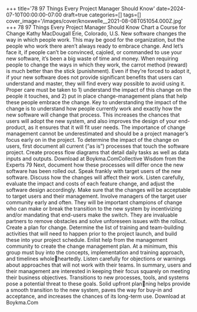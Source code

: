 +++
title='78 97 Things Every Project Manager Should Know'
date=2024-07-10T00:00:00-07:00
draft=true
categories=[]
tags=[]
cover_image='/images/cover/knoxwelle__2021-08-08T051054.000Z.jpg'
+++
78 97 Things Every Project Manager Should Know
Chart a Course 
for Change
Kathy MacDougall
Erie, Colorado, U.S.
New software changes the way in which people work. This may 
be good for the organization, but the people who work there aren’t always 
ready to embrace change. And let’s face it, if people can’t be convinced, cajoled, 
or commanded to use your new software, it’s been a big waste of time and 
money.
When requiring people to change the ways in which they work, the carrot 
method (reward) is much better than the stick (punishment). Even if they’re 
forced to adopt it, if your new software does not provide significant benefits 
that users can understand and master, they will find every way possible to 
avoid using it. Proper care must be taken to 1) understand the impact of this 
change on the people it touches, and 2) put in place change-management plans 
that help these people embrace the change.
Key to understanding the impact of the change is to understand how people 
currently work and exactly how the new software will change that process. This 
increases the chances that users will adopt the new system, and also improves 
the design of your end-product, as it ensures that it will fit user needs.
The importance of change management cannot be underestimated and should 
be a project manager’s focus early on in the project. To determine the impact 
of the change on users, first document all current (“as is”) processes that touch 
the software project. Create process flow diagrams that detail daily tasks as 
well as data inputs and outputs.
Download at Boykma.ComCollective Wisdom from the Experts 79
Next, document how these processes will differ once the new software has 
been rolled out. Speak frankly with target users of the new software. Discuss 
how the changes will affect their work. Listen carefully, evaluate the impact and 
costs of each feature change, and adjust the software design accordingly. Make 
sure that the changes will be acceptable to target users and their management.
Involve managers of the target user community early and often. They will 
be important champions of change who can make or break the transition to 
the new system by incentivizing and/or mandating that end-users make the 
switch. They are invaluable partners to remove obstacles and solve unforeseen 
issues with the rollout.
Create a plan for change. Determine the list of training and team-building 
activities that will need to happen prior to the project launch, and build these 
into your project schedule. Enlist help from the management community to 
create the change management plan. At a minimum, this group must buy into 
the concepts, implementation and training approach, and timelines wholeheartedly. Listen carefully for objections or warnings about approaches that 
will not work with their teams.
In summary, users and their management are interested in keeping their focus 
squarely on meeting their business objectives. Transitions to new processes, 
tools, and systems pose a potential threat to these goals. Solid upfront planning helps provide a smooth transition to the new system, paves the way for 
buy-in and acceptance, and increases the chances of its long-term use.
Download at Boykma.Com